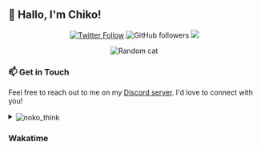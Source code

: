 ## 👋 Hallo, I'm Chiko!

<div align="center">

[![Twitter Follow](https://img.shields.io/twitter/follow/chikoxq?label=Follow)](https://twitter.com/intent/follow?screen_name=chikoxq)
![GitHub followers](https://img.shields.io/github/followers/chikof?label=Follow&style=social)
![](https://komarev.com/ghpvc/?username=chikof&color=blue)

</div>

<a href="https://cataas.com">
<img src="https://cataas.com/cat?type=square" align="right" width="300"alt="Random cat">
</a>

<div><picture><img src="https://raw.githubusercontent.com/carbon-language/carbon-lang/refs/heads/trunk/docs/images/bumper.png" alt=""></picture></div>

### 📫 Get in Touch
Feel free to reach out to me on my [Discord server](https://discord.gg/sejc7TnX6N). I'd love to connect with you!

<details>
<summary>
<img src="https://cdn3.emoji.gg/emojis/64203-noko-think.png" width="35px" height="35px" alt="noko_think" align="center">

### Wakatime
</summary>

<!--START_SECTION:waka-->
![Code Time](http://img.shields.io/badge/Code%20Time-2%2C375%20hrs%2016%20mins-blue)

![Profile Views](http://img.shields.io/badge/Profile%20Views-0-blue)

![Lines of code](https://img.shields.io/badge/From%20Hello%20World%20I%27ve%20Written-9.5%20million%20lines%20of%20code-blue)

**🐱 My GitHub Data** 

> 📦 106.2 kB Used in GitHub's Storage 
 > 
> 🏆 335 Contributions in the Year 2025
 > 
> 💼 Opted to Hire
 > 
> 📜 40 Public Repositories 
 > 
> 🔑 32 Private Repositories 
 > 
**I'm a Night 🦉** 

```text
🌞 Morning                930 commits         █░░░░░░░░░░░░░░░░░░░░░░░░   05.17 % 
🌆 Daytime                5666 commits        ████████░░░░░░░░░░░░░░░░░   31.48 % 
🌃 Evening                8480 commits        ████████████░░░░░░░░░░░░░   47.11 % 
🌙 Night                  2923 commits        ████░░░░░░░░░░░░░░░░░░░░░   16.24 % 
```
📅 **I'm Most Productive on Sunday** 

```text
Monday                   2083 commits        ███░░░░░░░░░░░░░░░░░░░░░░   11.57 % 
Tuesday                  1275 commits        ██░░░░░░░░░░░░░░░░░░░░░░░   07.08 % 
Wednesday                2495 commits        ███░░░░░░░░░░░░░░░░░░░░░░   13.86 % 
Thursday                 2604 commits        ████░░░░░░░░░░░░░░░░░░░░░   14.47 % 
Friday                   3370 commits        █████░░░░░░░░░░░░░░░░░░░░   18.72 % 
Saturday                 2392 commits        ███░░░░░░░░░░░░░░░░░░░░░░   13.29 % 
Sunday                   3780 commits        █████░░░░░░░░░░░░░░░░░░░░   21.00 % 
```


📊 **This Week I Spent My Time On** 

```text
🕑︎ Time Zone: Europe/London

💬 Programming Languages: 
Nix                      4 hrs 54 mins       ██████████░░░░░░░░░░░░░░░   38.72 % 
YAML                     3 hrs 12 mins       ██████░░░░░░░░░░░░░░░░░░░   25.30 % 
Svelte                   1 hr 20 mins        ███░░░░░░░░░░░░░░░░░░░░░░   10.56 % 
CSS                      42 mins             █░░░░░░░░░░░░░░░░░░░░░░░░   05.55 % 
Python                   34 mins             █░░░░░░░░░░░░░░░░░░░░░░░░   04.56 % 

🔥 Editors: 
Neovim                   12 hrs 40 mins      █████████████████████████   100.00 % 

💻 Operating System: 
Linux                    12 hrs 40 mins      █████████████████████████   100.00 % 
```

**I Mostly Code in TypeScript** 

```text
TypeScript               32 repos            ██████████░░░░░░░░░░░░░░░   40.00 % 
Rust                     30 repos            █████████░░░░░░░░░░░░░░░░   37.50 % 
Nix                      6 repos             ██░░░░░░░░░░░░░░░░░░░░░░░   07.50 % 
Lua                      3 repos             █░░░░░░░░░░░░░░░░░░░░░░░░   03.75 % 
Svelte                   1 repo              ░░░░░░░░░░░░░░░░░░░░░░░░░   01.25 % 
```




 Last Updated on 27/06/2025 01:11:53 UTC
<!--END_SECTION:waka-->

</details>

<!--
<p align="center">
     <a href="https://discord.gg/HhybNhchcC"><img src="https://invidget.switchblade.xyz/sejc7TnX6N" align="center" ><a>
</p> 
-->
